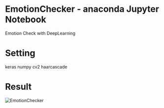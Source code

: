 # EmotionChecker - anaconda Jupyter Notebook
Emotion Check with DeepLearning

# Setting
keras
numpy
cv2
haarcascade

# Result

![EmotionChecker](https://user-images.githubusercontent.com/88410343/138280240-1b127ea3-e0b3-4527-adc8-c17699ca5983.png)

